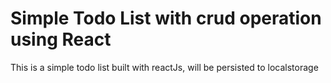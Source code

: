 # Simple Todo List with crud operation using React

This is a simple todo list built with reactJs, will be persisted to localstorage



